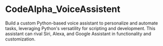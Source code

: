 # CodeAlpha_VoiceAssistent
Build a custom Python-based voice assistant to personalize and automate tasks, leveraging Python's versatility for scripting and development. This assistant can rival Siri, Alexa, and Google Assistant in functionality and customization.
